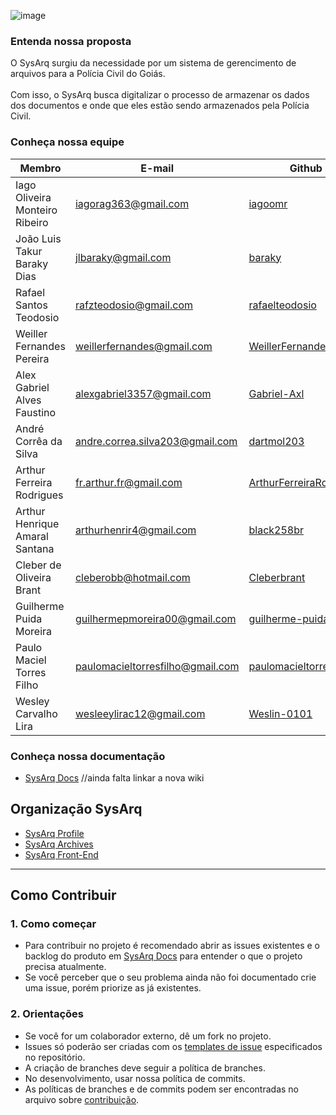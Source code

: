 
![image](https://user-images.githubusercontent.com/78980992/157777487-6715c44a-bc49-4b61-a7ff-b54c4e6fda7f.png)


### Entenda nossa proposta
O SysArq surgiu da necessidade por um sistema de gerencimento de arquivos para a Polícia Civil do Goiás.
<br>
<br>
Com isso, o SysArq busca digitalizar o processo de armazenar os dados dos documentos e onde que eles estão sendo armazenados pela Polícia Civil. 


### Conheça nossa equipe

| Membro | E-mail | Github | Papel |Matricula|
|-------------------------------|--------------------------|----------------------------------|----------------------|------------|
| Iago Oliveira Monteiro Ribeiro | iagorag363@gmail.com	| [iagoomr](https://github.com/iagoomr) | EPS | 16/0124735 |
| João Luis Takur Baraky Dias | jlbaraky@gmail.com	| [baraky](https://github.com/baraky) | EPS | 18/0033646 |
| Rafael Santos Teodosio | rafzteodosio@gmail.com	| [rafaelteodosio](https://github.com/rafaelteodosio) | EPS | 16/0142466 |
| Weiller Fernandes Pereira | weillerfernandes@gmail.com	| [WeillerFernandes](https://github.com/WeillerFernandes) | EPS | 13/0137995 |
| Alex Gabriel Alves Faustino | alexgabriel3357@gmail.com	| [Gabriel-Axl](https://github.com/Gabriel-Axl) | MDS | 20/0056603 |
| André Corrêa da Silva | andre.correa.silva203@gmail.com	| [dartmol203](https://github.com/dartmol203) | MDS | 20/0014447 |
| Arthur Ferreira Rodrigues | fr.arthur.fr@gmail.com	| [ArthurFerreiraRodrigues](https://github.com/ArthurFerreiraRodrigues) | MDS | 20/0056981 |
| Arthur Henrique Amaral Santana | arthurhenrir4@gmail.com	| [black258br](https://github.com/black258br) | MDS | 20/0035371 |
| Cleber de Oliveira Brant | cleberobb@hotmail.com	| [Cleberbrant](https://github.com/Cleberbrant) | MDS | 20/0061216 |
| Guilherme Puida Moreira | guilhermepmoreira00@gmail.com	| [guilherme-puida](https://github.com/guilherme-puida) | MDS | 20/0019015 |
| Paulo Maciel Torres Filho | paulomacieltorresfilho@gmail.com	| [paulomacieltorresfilho](https://github.com/paulomacieltorresfilho) | MDS | 20/0025937 |
| Wesley Carvalho Lira | wesleeylirac12@gmail.com	| [Weslin-0101](https://github.com/Weslin-0101) | MDS | 20/0044559 |

### Conheça nossa documentação
* [SysArq Docs](https://fga-eps-mds.github.io/2021.1-PC-GO1/) //ainda falta linkar a nova wiki

## Organização SysArq
* [SysArq Profile](https://github.com/fga-eps-mds/2021.2-SysArq-Profile)
* [SysArq Archives](https://github.com/fga-eps-mds/2021.2-SysArq-Archives)
* [SysArq Front-End](https://github.com/fga-eps-mds/2021.2-SysArq-Frontend)

---

## Como Contribuir

### 1. Como começar
* Para contribuir no projeto é recomendado abrir as issues existentes e o backlog do produto em [SysArq Docs](https://github.com/fga-eps-mds/2021-2-SysArq-Doc/issues) para entender o que o projeto precisa atualmente.
* Se você perceber que o seu problema ainda não foi documentado crie uma issue, porém priorize as já existentes.

### 2. Orientações
* Se você for um colaborador externo, dê um fork no projeto.
* Issues só poderão ser criadas com os [templates de issue](.github/ISSUE_TEMPLATE) especificados no repositório.
* A criação de branches deve seguir a política de branches.
* No desenvolvimento, usar nossa política de commits.
* As políticas de branches e de commits podem ser encontradas no arquivo sobre [contribuição](CONTRIBUTING.md).
